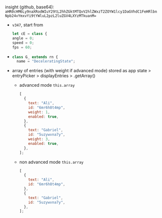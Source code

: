 insight (github, base64): `aHR0cHM6Ly9naXRodWIuY29tL2hhZGktMTQvV2hlZWxzT2ZOYW1lcy1DaGVhdC1FeHRlbnNpb24vYmxvYi9tYWluL2pzL2luZGV4LXYzMTkuanM=`

- `v347`, start from

  ```javascript
  let cE = class {
  angle = 0;
  speed = 0;
  fps = 60;
  ```

- ```javascript
  class G_ extends rn {
    name = "DeceleratingState";
  ```
- array of entries (with weight if advanced mode) stored as app state > entryPicker > displayEntries > .getArray()
  - advanced mode `this.array`
    ```javascript
    [
      {
        text: "Ali",
        id: "6mr6h8t4mp",
        weight: 1,
        enabled: true,
      },
      {
        text: "Gabriel",
        id: "5uzywvna7y",
        weight: 3,
        enabled: true,
      },
    ];
    ```
  - non advanced mode `this.array`
    ```javascript
    [
      {
        text: "Ali",
        id: "6mr6h8t4mp",
      },
      {
        text: "Gabriel",
        id: "5uzywvna7y",
      },
    ];
    ```
